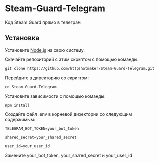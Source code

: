 # Steam-Guard-Telegram
Код Steam Guard прямо в телеграм

## Установка
Установите [Node.js](https://nodejs.org/en/download/) на свою систему.

Скачайте репозиторий с этим скриптом с помощью команды:

`git clone https://github.com/httpshotmaker/Steam-Guard-Telegram.git`

Перейдите в директорию со скриптом:

`cd Steam-Guard-Telegram`

Установите зависимости с помощью команды:

`npm install`

Создайте файл .env в корневой директории со следующим содержимым:

```
TELEGRAM_BOT_TOKEN=your_bot_token

shared_secret=your_shared_secret

user_id=your_user_id
```

Замените your_bot_token, your_shared_secret и your_user_id
